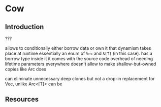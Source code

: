 # Cow



## Introduction

???

 allows to conditionally either borrow data or own it
 that dynamism takes place at runtime
  essentially an enum of `Vec` and `&[T]` (in this case). 
  has a borrow type inside it
  it comes with the source code overhead of needing lifetime parameters everywhere
  doesn't allow to make shallow-but-owned copies like Arc does
  
  can eliminate unnecessary deep clones
  but not a drop-in replacement for Vec, unlike Arc<[T]> can be



## Resources
